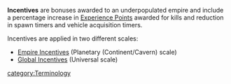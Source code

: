 **Incentives** are bonuses awarded to an underpopulated empire and
include a percentage increase in [Experience
Points](/Experience_Points "wikilink") awarded for kills and reduction in
spawn timers and vehicle acquisition timers.

Incentives are applied in two different scales:

- [Empire Incentives](/Empire_Incentives "wikilink") (Planetary
  (Continent/Cavern) scale)
- [Global Incentives](/Global_Incentives "wikilink") (Universal scale)

[category:Terminology](/category:Terminology "wikilink")

